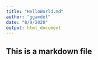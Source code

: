 ```yaml
---
title: "HelloWorld.md"
author: "ggamdel"
date: "8/9/2020"
output: html_document
---
```


## This is a markdown file